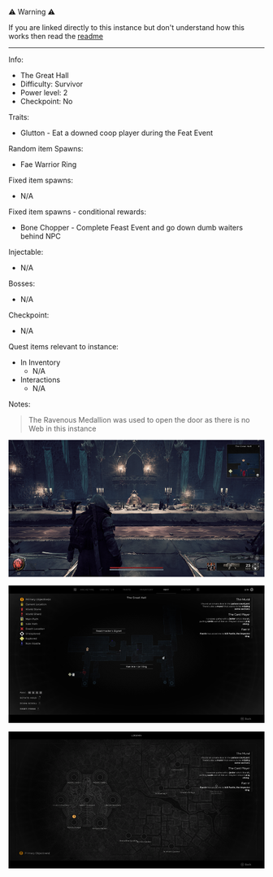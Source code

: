 ⚠️ Warning ⚠️

If you are linked directly to this instance but don't understand how this works then read the [readme](https://github.com/razeedazee/remnant2-instances/blob/main/README.md)

<hr>

Info:

- The Great Hall
- Difficulty: Survivor
- Power level: 2
- Checkpoint: No

Traits:

- Glutton - Eat a downed coop player during the Feat Event

Random item Spawns:

- Fae Warrior Ring

Fixed item spawns:

- N/A

Fixed item spawns - conditional rewards:

- Bone Chopper - Complete Feast Event and go down dumb waiters behind NPC

Injectable:

- N/A

Bosses:

- N/A

Checkpoint:

- N/A

Quest items relevant to instance:

- In Inventory
  - N/A
- Interactions
  - N/A

Notes:

> The Ravenous Medallion was used to open the door as there is no Web in this instance

![](info/info.png)

![](info/mini-map.png)

![](info/travel-map.png)
